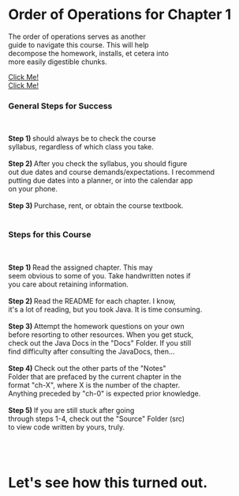 
# Order of Operations for Chapter 1 <br>
<p>The order of operations serves as another <br>
guide to navigate this course. This will help <br>
decompose the homework, installs, et cetera into <br>
more easily digestible chunks.<br></p>
<a href="https://github.com/gray-wave/help-desk/blob/main/chapter-1-foundations/notes/README.md#general-steps-for-success">Click Me!</a><br>
<a href="https://github.com/gray-wave/help-desk/blob/main/chapter-1-foundations/notes/README.md#steps-for-this-course">Click Me!</a>
<h3>General Steps for Success</h3><br>
<p><b>Step 1) </b> should always be to check the course <br>
syllabus, regardless of which class you take. <br>
<br>
<b>Step 2) </b> After you check the syllabus, you should figure <br>
out due dates and course demands/expectations. I recommend <br>
putting due dates into a planner, or into the calendar app <br>
on your phone. <br>
<br>
<b>Step 3) </b> Purchase, rent, or obtain the course textbook. <br>
<br></p>
<h3>Steps for this Course</h3><br>
<p><b>Step 1) </b>Read the assigned chapter. This may <br>
seem obvious to some of you. Take handwritten notes if <br>
you care about retaining information. <br>
<br>
<b>Step 2) </b>Read the README for each chapter. I know, <br>
it's a lot of reading, but you took Java. It is time consuming. <br>
<br>
<b>Step 3) </b>Attempt the homework questions on your own <br>
before resorting to other resources. When you get stuck, <br>
check out the Java Docs in the "Docs" Folder. If you still <br>
find difficulty after consulting the JavaDocs, then...<br>
<br>
<b>Step 4) </b> Check out the other parts of the "Notes" <br>
Folder that are prefaced by the current chapter in the <br>
format "ch-X", where X is the number of the chapter. <br>
Anything preceded by "ch-0" is expected prior knowledge. <br>
<br>
<b>Step 5) </b> If you are still stuck after going <br>
through steps 1-4, check out the "Source" Folder (src) <br>
to view code written by yours, truly.</p><br>
<br>
<h1>Let's see how this turned out.</h1>
